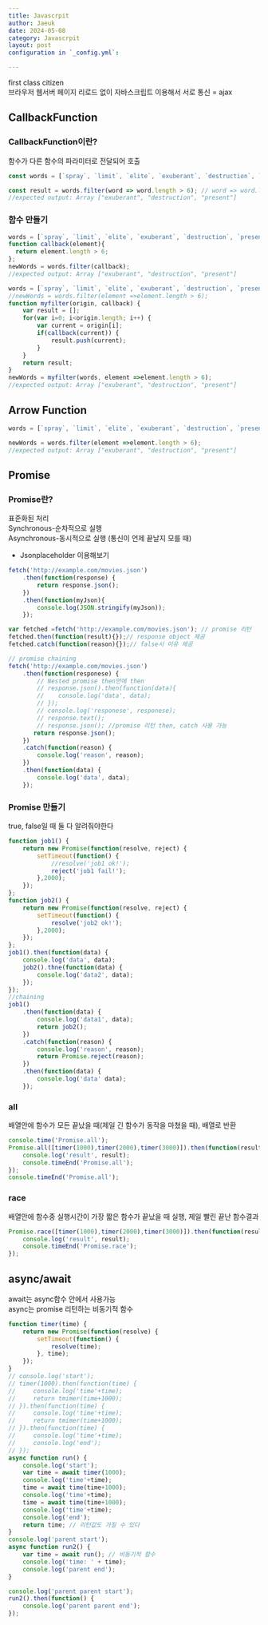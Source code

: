 ```yaml
---
title: Javascrpit
author: Jaeuk
date: 2024-05-08
category: Javascrpit
layout: post
configuration in `_config.yml`:

---
```

first class citizen    
브라우저 웹서버 페이지 리로드 없이 자바스크립트 이용해서 서로 통신 = ajax


CallbackFunction
-------------
### CallbackFunction이란?
함수가 다른 함수의 파라미터로 전달되어 호출

```javascript
const words = [`spray`, `limit`, `elite`, `exuberant`, `destruction`, `present`];

const result = words.filter(word => word.length > 6); // word => word.length > 6 (callback function)
//expected output: Array ["exuberant", "destruction", "present"]
```


### 함수 만들기
```javascript
words = [`spray`, `limit`, `elite`, `exuberant`, `destruction`, `present`];
function callback(element){
  return element.length > 6;
};
newWords = words.filter(callback);
//expected output: Array ["exuberant", "destruction", "present"]
```

```javascript
words = [`spray`, `limit`, `elite`, `exuberant`, `destruction`, `present`];
//newWords = words.filter(element =>element.length > 6);
function myfilter(origin, callback) {
    var result = [];
    for(var i=0; i<origin.length; i++) {
        var current = origin[i];
        if(callback(current)) {
            result.push(current);
        }
    }
    return result;
}
newWords = myfilter(words, element =>element.length > 6);
//expected output: Array ["exuberant", "destruction", "present"]
```


Arrow Function
-------------
```javascript
words = [`spray`, `limit`, `elite`, `exuberant`, `destruction`, `present`];

newWords = words.filter(element =>element.length > 6);
//expected output: Array ["exuberant", "destruction", "present"]
```


Promise
-------------
### Promise란?
표준화된 처리   
Synchronous-순차적으로 실행   
Asynchronous-동시적으로 실행 (통신이 언제 끝날지 모를 때)   
- Jsonplaceholder 이용해보기
```javascript
fetch('http://example.com/movies.json')
    .then(function(response) {
        return response.json();
    })
    .then(function(myJson){
        console.log(JSON.stringify(myJson));
    });
```

```javascript
var fetched =fetch('http://example.com/movies.json'); // promise 리턴
fetched.then(function(result){});// response object 제공
fetched.catch(function(reason){});// false시 이유 제공

// promise chaining
fetch('http://example.com/movies.json')
    .then(function(responese) {
        // Nested promise then안에 then
        // response.json().then(function(data){
        //    console.log('data', data);
        // });
        // console.log('responese', responese); 
        // response.text();
        // response.json(); //promise 리턴 then, catch 사용 가능
       return response.json();
    })
    .catch(function(reason) {
        console.log('reason', reason);
    })
    .then(function(data) {
        console.log('data', data);
    });
```
### Promise 만들기
true, false일 때 둘 다 알려줘야한다
```javascript
function job1() {
    return new Promise(function(resolve, reject) {
        setTimeout(function() {
            //resolve('job1 ok!');
            reject('job1 fail!');
        },2000);
    });
};
function job2() {
    return new Promise(function(resolve, reject) {
        setTimeout(function() {
            resolve('job2 ok!');
        },2000);
    });
};
job1().then(function(data) {
    console.log('data', data);
    job2().thne(function(data) {
        console.log('data2', data);
    });
});
//chaining 
job1()
    .then(function(data) {
        console.log('data1', data);
        return job2();
    })
    .catch(function(reason) {
        console.log('reason', reason);
        return Promise.reject(reason);
    })
    .then(function(data) {
        console.log('data' data);
    });
```

### all
배열안에 함수가 모든 끝났을 때(제일 긴 함수가 동작을 마쳤을 때), 배열로 반환
```javascript
console.time('Promise.all');
Promise.all([timer(1000),timer(2000),timer(3000)]).then(function(result) {
    console.log('result', result);
    console.timeEnd('Promise.all');
});
console.timeEnd('Promise.all');
```
### race
배열안에 함수중 실행시간이 가장 짧은 함수가 끝났을 때 실행, 제일 빨린 끝난 함수결과
```javascript
Promise.race([timer(1000),timer(2000),timer(3000)]).then(function(result) {
    console.log('result', result);
    console.timeEnd('Promise.race');
});
```


async/await
-------------
await는 async함수 안에서 사용가능   
async는 promise 리턴하는 비동기적 함수

```javascript
function timer(time) {
    return new Promise(function(resolve) {
        setTimeout(function() {
            resolve(time);
        }, time);
    });
}
// console.log('start');
// timer(1000).then(function(time) {
//     console.log('time'+time);
//     return tmimer(time+1000);
// }).then(function(time) {
//     console.log('time'+time);
//     return tmimer(time+1000);
// }).then(function(time) {
//     console.log('time'+time);
//     console.log('end');
// });
async function run() { 
    console.log('start');
    var time = await timer(1000);
    console.log('time'+time);
    time = await time(time+1000);
    console.log('time'+time);
    time = await time(time+1000);
    console.log('time'+time);
    console.log('end');
    return time; // 리턴값도 가질 수 있다
}
console.log('parent start');
async function run2() {
    var time = await run(); // 비동기적 함수
    console.log('time: ' + time);
    console.log('parent end');
}

console.log('parent parent start');
run2().then(function() {
    console.log('parent parent end');
});
```


